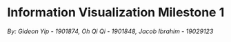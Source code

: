 <p align="justify">
  
# Information Visualization Milestone 1
_By: Gideon Yip - 1901874, Oh Qi Qi - 1901848, Jacob Ibrahim - 19029123_ 
</p>
